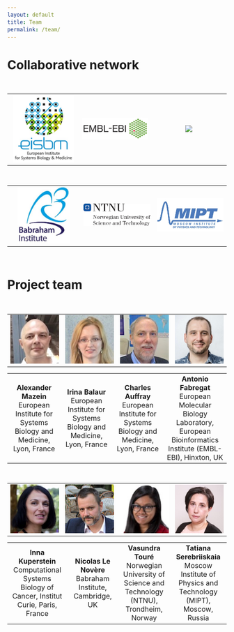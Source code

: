 ```yaml
---
layout: default
title: Team
permalink: /team/
---
```


# Collaborative network

<br />

<table>
    <tr>
      <td width="320" align="center"><img src="/images/logos/eisbm_logo.jpg" width="140"/></td>
      <td width="320" align="center"><img src="/images/logos/embl-ebi_logo.jpg" width="270"/></td>
      <td width="320" align="center"><img src="/images/logos/insitut_curie_logo.jpg" width="200"/></td>
    </tr>
</table>

<!--<td width="320" align="center"><img src="/images/logos/lcsb_logo.jpg" width="140"/></td>-->

<br />

<table>
    <tr>
      <td style="width:320px;" align="center"><img src="/images/logos/babraham_logo.jpg" width="120"/></td>
      <td style="width:320px;" align="center"><img src="/images/logos/ntnu_logo.jpg" width="230"/></td>
      <td style="width:320px;" align="center"><img src="/images/logos/mipt_logo.jpg" width="220"/></td>
    </tr>
</table>

<br />


# Project team


<br />

<table>
    <tr>
      <td style="width: 220px;" align="center"><img src="/images/team/AlexanderMazein.jpg" width="140"/></td>
      <td style="width: 220px;" align="center"><img src="/images/team/IrinaBalaur.jpg" width="140"/></td>
      <td style="width: 220px;" align="center"><img src="/images/team/CharlesAuffray.jpg" width="140"/></td>
      <td style="width: 220px;" align="center"><img src="/images/team/AntonioFabregat.jpg" width="140"/></td>
    </tr>
</table>
<table>
    <tr>
      <td style="width: 220px;" align="center"><font size="3"><strong>Alexander Mazein</strong><br />European Institute for Systems Biology and Medicine, Lyon, France</font></td>
      <td style="width: 220px;" align="center"><font size="3"><strong>Irina Balaur</strong><br />European Institute for Systems Biology and Medicine, Lyon, France</font></td>
      <td style="width: 220px;" align="center"><font size="3"><strong>Charles Auffray</strong><br />European Institute for Systems Biology and Medicine, Lyon, France</font></td>
      <td style="width: 220px;" align="center"><font size="3"><strong>Antonio Fabregat</strong><br />European Molecular Biology Laboratory, European Bioinformatics Institute (EMBL-EBI), Hinxton, UK</font></td>
    </tr>
</table>

<br />

<table>
    <tr>
      <td style="width: 220px;" align="center"><img src="/images/team/InnaKuperstein.jpg" width="140"/></td>
      <td style="width: 220px;" align="center"><img src="/images/team/NicolasLeNovere.jpg" width="140"/></td>
      <td style="width: 220px;" align="center"><img src="/images/team/VasundraToure.jpg" width="140"/></td>
      <td style="width: 220px;" align="center"><img src="/images/team/TatianaSerebriiskaia.jpg" width="140"/></td>
    </tr>
</table>
<table>
    <tr>
      <td style="width: 220px;" align="center"><font size="3"><strong>Inna Kuperstein</strong><br />Computational Systems Biology of Cancer, Institut Curie, Paris, France</font></td>
      <td style="width: 220px;" align="center"><font size="3"><strong>Nicolas Le Novère</strong><br />Babraham Institute, Cambridge, UK</font></td>
      <td style="width: 220px;" align="center"><font size="3"><strong>Vasundra Touré</strong><br />Norwegian University of Science and Technology (NTNU), Trondheim, Norway</font></td>
      <td style="width: 220px;" align="center"><font size="3"><strong>Tatiana Serebriiskaia</strong><br />Moscow Institute of Physics and Technology (MIPT), Moscow, Russia</font></td>
    </tr>
</table>




